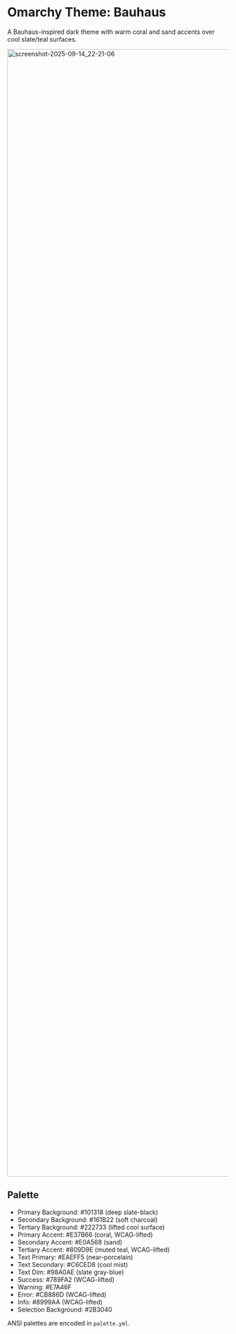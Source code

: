 # Omarchy Theme: Bauhaus

A Bauhaus-inspired dark theme with warm coral and sand accents over cool slate/teal surfaces. 

<img width="3840" height="2560" alt="screenshot-2025-09-14_22-21-06" src="https://github.com/user-attachments/assets/0ecf8f3b-f9e9-43d9-91ed-f129fdad62ba" />

## Palette
- Primary Background:   #101318 (deep slate-black)
- Secondary Background: #161B22 (soft charcoal)
- Tertiary Background:  #222733 (lifted cool surface)
- Primary Accent:       #E37B66 (coral, WCAG-lifted)
- Secondary Accent:     #E0A568 (sand)
- Tertiary Accent:      #809D9E (muted teal, WCAG-lifted)
- Text Primary:         #EAEFF5 (near-porcelain)
- Text Secondary:       #C6CED8 (cool mist)
- Text Dim:             #98A0AE (slate gray-blue)
- Success:              #789FA2 (WCAG-lifted)
- Warning:              #E7A46F
- Error:                #CB886D (WCAG-lifted)
- Info:                 #8999AA (WCAG-lifted)
- Selection Background: #2B3040

ANSI palettes are encoded in `palette.yml`.



